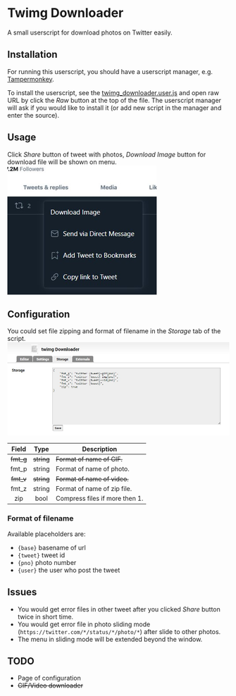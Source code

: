 # Twimg Downloader

A small userscript for download photos on Twitter easily.

## Installation

For running this userscript, you should have a userscript manager, e.g. [Tampermonkey](https://www.tampermonkey.net/).

To install the userscript, see the [twimg_downloader.user.js](./twimg_downloader.user.js) and open raw URL by click the *Raw* button at the top of the file. The userscript manager will ask if you would like to install it (or add new script in the manager and enter the source).

## Usage

Click *Share* button of tweet with photos, *Download Image* button for download file will be shown on menu.
![share menu](./share_menu.jpg)

## Configuration

You could set file zipping and format of filename in the *Storage* tab of the script.
![storage](./storage.jpg)

|Field| Type |Description                   |
|:---:|:----:|------------------------------|
|~~fmt_g~~|~~string~~|~~Format of name of GIF.~~        |
|fmt_p|string|Format of name of photo.      |
|~~fmt_v~~|~~string~~|~~Format of name of video.~~      |
|fmt_z|string|Format of name of zip file.   |
| zip | bool |Compress files if more then 1.|

### Format of filename

Available placeholders are:

* `{base}` basename of url
* `{tweet}` tweet id
* `{pno}` photo number
* `{user}` the user who post the tweet

## Issues

* You would get error files in other tweet after you clicked *Share* button twice in short time.
* You would get error file in photo sliding mode (`https://twitter.com/*/status/*/photo/*`) after slide to other photos.
* The menu in sliding mode will be extended beyond the window.

## TODO

* Page of configuration
* ~~GIF/Video downloader~~
